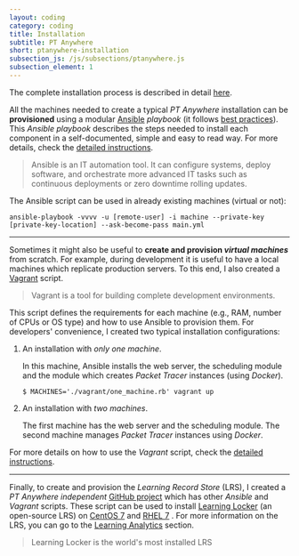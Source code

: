 ```yaml
---
layout: coding
category: coding
title: Installation
subtitle: PT Anywhere
short: ptanywhere-installation
subsection_js: /js/subsections/ptanywhere.js
subsection_element: 1
---
```


The complete installation process is described in detail [here](https://github.com/PTAnywhere/ptAnywhere-installation/wiki).


All the machines needed to create a typical _PT Anywhere_ installation can be __provisioned__ using a modular [Ansible](https://www.ansible.com/) _playbook_ (it follows [best practices](http://docs.ansible.com/ansible/playbooks_best_practices.html)).
This _Ansible playbook_ describes the steps needed to install each component in a self-documented, simple and easy to read way.
For more details, check the [detailed instructions](https://github.com/PTAnywhere/ptAnywhere-installation/wiki/Install-PTAnywhere-using-Ansible).

> Ansible is an IT automation tool. It can configure systems, deploy software, and orchestrate more advanced IT tasks such as continuous deployments or zero downtime rolling updates.

The Ansible script can be used in already existing machines (virtual or not):

    ansible-playbook -vvvv -u [remote-user] -i machine --private-key [private-key-location] --ask-become-pass main.yml

---

Sometimes it might also be useful to __create and provision *virtual machines*__ from scratch.
For example, during development it is useful to have a local machines which replicate production servers.
To this end, I also created a [Vagrant](https://www.vagrantup.com/) script.

> Vagrant is a tool for building complete development environments.

This script defines the requirements for each machine (e.g., RAM, number of CPUs or OS type) and how to use Ansible to provision them.
For developers' convenience, I created two typical installation configurations:

 1. An installation with _only one machine_.

    In this machine, Ansible installs the web server, the scheduling module and the module which creates _Packet Tracer_ instances (using _Docker_).

        $ MACHINES='./vagrant/one_machine.rb' vagrant up

 1. An installation with _two machines_.

    The first machine has the web server and the scheduling module.
    The second machine manages _Packet Tracer_ instances using _Docker_.

For more details on how to use the _Vagrant_ script, check the [detailed instructions](https://github.com/PTAnywhere/ptAnywhere-installation/wiki/Install-PTAnywhere-using-Vagrant).

---

Finally, to create and provision the _Learning Record Store_ (LRS), I created a _PT Anywhere independent_ [GitHub project](https://github.com/gomezgoiri/learninglocker-centos7) which has other _Ansible_ and _Vagrant_ scripts.
These script can be used to install [Learning Locker](http://learninglocker.net/) (an open-source LRS) on [CentOS 7](https://www.centos.org/) and [RHEL 7](https://www.redhat.com/en/technologies/linux-platforms/enterprise-linux) .
For more information on the LRS, you can go to the [Learning Analytics](coding/ptAnywhere-learning_analytics.html) section.

> Learning Locker is the world's most installed LRS
